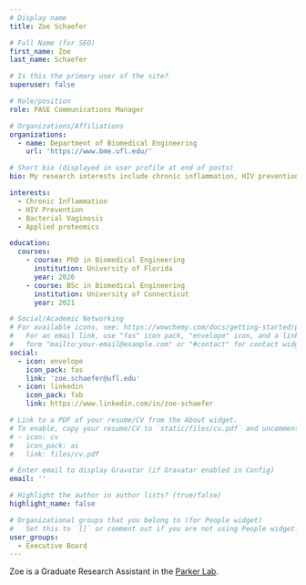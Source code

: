 ```yaml
---
# Display name
title: Zoe Schaefer

# Full Name (for SEO)
first_name: Zoe
last_name: Schaefer

# Is this the primary user of the site?
superuser: false

# Role/position
role: PASE Communications Manager

# Organizations/Affiliations
organizations:
  - name: Department of Biomedical Engineering
    url: 'https://www.bme.ufl.edu/'

# Short bio (displayed in user profile at end of posts)
bio: My research interests include chronic inflammation, HIV prevention, bacterial vaginosis, and applied proteomics.

interests:
  - Chronic Inflammation
  - HIV Prevention
  - Bacterial Vaginosis
  - Applied proteomics

education:
  courses:
    - course: PhD in Biomedical Engineering
      institution: University of Florida
      year: 2026
    - course: BSc in Biomedical Engineering
      institution: University of Connecticut
      year: 2021

# Social/Academic Networking
# For available icons, see: https://wowchemy.com/docs/getting-started/page-builder/#icons
#   For an email link, use "fas" icon pack, "envelope" icon, and a link in the
#   form "mailto:your-email@example.com" or "#contact" for contact widget.
social:
  - icon: envelope
    icon_pack: fas
    link: 'zoe.schaefer@ufl.edu'
  - icon: linkedin
    icon_pack: fab
    link: https://www.linkedin.com/in/zoe-schaefer

# Link to a PDF of your resume/CV from the About widget.
# To enable, copy your resume/CV to `static/files/cv.pdf` and uncomment the lines below.
# - icon: cv
#   icon_pack: ai
#   link: files/cv.pdf

# Enter email to display Gravatar (if Gravatar enabled in Config)
email: ''

# Highlight the author in author lists? (true/false)
highlight_name: false

# Organizational groups that you belong to (for People widget)
#   Set this to `[]` or comment out if you are not using People widget.
user_groups:
  - Executive Board
---
```


Zoe is a Graduate Research Assistant in the [Parker Lab](https://www.parkerhivlab.org/).
